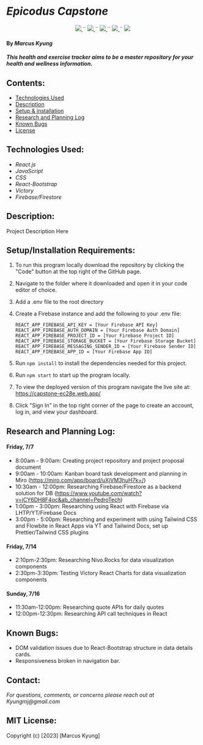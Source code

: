 # _Epicodus Capstone_

<div align="center">
    <!-- Project Shields -->
    <div align="center">
        <a href="https://github.com/MarcusKyung/capstone/graphs/contributors">
            <img src="https://img.shields.io/github/contributors/MarcusKyung/capstone.svg?style=plastic">
        </a>
        ¨
        <a href="https://github.com/MarcusKyung/capstone/stargazers">
            <img src="https://img.shields.io/github/stars/MarcusKyung/capstone.svg?color=yellow&style=plastic">
        </a>
        ¨
        <a href="https://github.com/MarcusKyung/capstone/issues">
            <img src="https://img.shields.io/github/issues/MarcusKyung/capstone?style=plastic">
        </a>
        ¨
        <a href="https://github.com/MarcusKyung/capstone/blob/main/license.txt">
            <img src="https://img.shields.io/github/license/MarcusKyung/capstone?color=orange&style=plastic">
        </a>
        ¨
        <a href="https://linkedin.com/in/MarcusKyung">
            <img src="https://img.shields.io/badge/-LinkedIn-black.svg?style=plastic&logo=linkedin&colorB=2867B2">
        </a>
    </div>
</div>

#### By _**Marcus Kyung**_

#### _This health and exercise tracker aims to be a master repository for your health and wellness information._

## Contents:

- [Technologies Used](#technologies-used)
- [Description](#description)
- [Setup & installation](#setupinstallation-requirements)
- [Research and Planning Log](#research-and-planning-log)
- [Known Bugs](#known-bugs)
- [License](#license)

## Technologies Used:

- _React.js_
- _JavaScript_
- _CSS_
- _React-Bootstrap_
- _Victory_
- _Firebase/Firestore_

## Description:

Project Description Here

## Setup/Installation Requirements:

1. To run this program locally download the repository by clicking the "Code" button at the top right of the GitHub page.
2. Navigate to the folder where it downloaded and open it in your code editor of choice.
3. Add a .env file to the root directory
4. Create a Firebase instance and add the following to your .env file:
    ```
    REACT_APP_FIREBASE_API_KEY = [Your Firebase API Key]
    REACT_APP_FIREBASE_AUTH_DOMAIN = [Your Firebase Auth Domain]
    REACT_APP_FIREBASE_PROJECT_ID = [Your Firebase Project ID]
    REACT_APP_FIREBASE_STORAGE_BUCKET = [Your Firebase Storage Bucket]
    REACT_APP_FIREBASE_MESSAGING_SENDER_ID = [Your Firebase Sender ID]
    REACT_APP_FIREBASE_APP_ID = [Your Firebase App ID]
    ```
5. Run `npm install` to install the dependencies needed for this project.
6. Run `npm start` to start up the program locally.

1. To view the deployed version of this program navigate the live site at: https://capstone-ec28e.web.app/
2. Click "Sign In" in the top right corner of the page to create an account, log in, and view your dashboard.
## Research and Planning Log:

#### Friday, 7/7
- 8:00am - 9:00am: Creating project repository and project proposal document
- 9:00am - 10:00am: Kanban board task development and planning in Miro (https://miro.com/app/board/uXjVM3huH7k=/)
- 10:30am - 12:00pm: Researching Firebase/Firestore as a backend solution for DB (https://www.youtube.com/watch?v=jCY6DH8F4oc&ab_channel=PedroTech)
- 1:00pm - 3:00pm: Researching using React with Firebase via LHTP/YT/Firebase Docs
- 3:00pm - 5:00pm: Researching and experiment with using Tailwind CSS and Flowbite in React Apps via YT and Tailwind Docs, set up Prettier/Tailwind CSS plugins

#### Friday, 7/14
- 2:10pm-2:30pm: Researching Nivo.Rocks for data visualization components
- 2:30pm-3:30pm: Testing Victory React Charts for data visualization components

#### Sunday, 7/16
- 11:30am-12:00pm: Researching quote APIs for daily quotes
- 12:00pm-12:30pm: Researching API call techniques in React

## Known Bugs:
- DOM validation issues due to React-Bootstrap structure in data details cards.
- Responsiveness broken in navigation bar.

## Contact:

_For questions, comments, or concerns please reach out at Kyungmj@gmail.com_

## MIT License:

Copyright (c) [2023] [Marcus Kyung]
